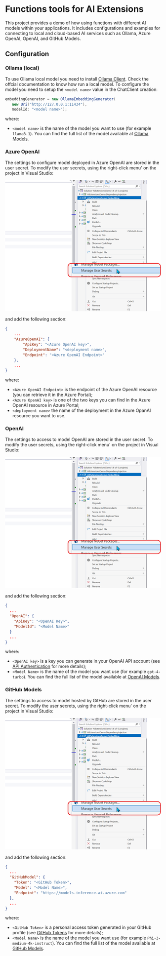 # Functions tools for AI Extensions

This project provides a demo of how using functions with different AI models within your applications. It includes configurations and examples for connecting to local and cloud-based AI services such as Ollama, Azure OpenAI, OpenAI, and GitHub Models.

## Configuration
 
### Ollama (local)
 
To use Ollama local model you need to install [Ollama Client](https://ollama.com/).
 Check the offcial documentation to know how run a local model.
 To configure the model you need to setup the `<model name>` value in the ChatClient creation:

``` C#
embeddingGenerator = new OllamaEmbeddingGenerator(
   new Uri("http://127.0.0.1:11434"),
   modelId: "<model name>");
```

where:

- `<model name>` is the name of the model you want to use (for example `llama3.1`). You can find the full list of the model available at [Ollama Models](https://ollama.com/search).

### Azure OpenAI

The settings to configure model deployed in Azure OpenAI are stored in the user secret.
To modify the user secrets,  using the right-click menu' on the project in Visual Studio:

![The user secrets menu' in Visual Studio](Documentation/Images/UserSecretMenu.png)

and add the following section:

``` json
{
    ...
    "AzureOpenAI": {
        "ApiKey": "<Azure OpenAI key>",
        "DeploymentName": "<deployment name>",
        "Endpoint": "<Azure OpenAI Endpoint>"
    },
    ...
}
```

where:

- `<Azure OpenAI Endpoint>` is the endpoint of the Azure OpenAI resource (you can retrieve it in the Azure Portal);
- `<Azure OpenAI key>` is one of the two keys you can find in the Azure OpenAI resource in Azure Portal;
- `<deployment name>` the name of the deployment in the Azure OpanAI resource you want to use.

### OpenAI

The settings to access to model OpenAI are stored in the user secret.
To modify the user secrets,  using the right-click menu' on the project in Visual Studio:

![The user secrets menu' in Visual Studio](Documentation/Images/UserSecretMenu.png)

and add the following section:

``` json
{
  ...
  "OpenAI": {
    "ApiKey": "<OpenAI Key>",
    "ModelId": "<Model Name>"
  }
  ...
}
```

where:

- `<OpenAI key>` is a key you can generate in your OpenAI API account (see [API Authentication](https://platform.openai.com/docs/api-reference/authentication) for more details);
- `<Model Name>` is the name of the model you want use (for example `gpt-4-turbo`). You can find the full list of the model available at [OpenAI Models](https://platform.openai.com/models).

### GitHub Models

The settings to access to model hosted by GitHub are stored in the user secret.
To modify the user secrets,  using the right-click menu' on the project in Visual Studio:

![The user secrets menu' in Visual Studio](Documentation/Images/UserSecretMenu.png)

and add the following section:

``` json
{
  ...
  "GitHubModel": {
    "Token": "<GitHub Token>",
    "Model": "<Model Name>",
    "Endpoint": "https://models.inference.ai.azure.com"
  },
  ...
}
```

where:

- `<GitHub Token>` is a personal access token generated in your GitHub profile (see [GitHub Tokens](https://github.com/settings/tokens) for more details);
- `<Model Name>` is the name of the model you want use (for example `Phi-3-medium-4k-instruct`). You can find the full list of the model available at [GitHub Models](https://github.com/marketplace?type=models).
